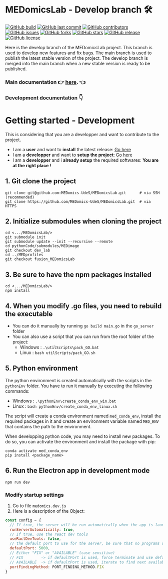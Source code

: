 # MEDomicsLab - Develop branch 🛠️

[![GitHub build](https://img.shields.io/github/workflow/status/MEDomics-UdeS/MEDomicsLab/Build%20and%20test%20electron%20app%20on%20push%20to%20develop%20branch)]()
[![GitHub last commit](https://img.shields.io/github/last-commit/MEDomics-UdeS/MEDomicsLab)]()
[![GitHub contributors](https://img.shields.io/github/contributors/MEDomics-UdeS/MEDomicsLab)]()
[![GitHub issues](https://img.shields.io/github/issues/MEDomics-UdeS/MEDomicsLab)]()
[![GitHub forks](https://img.shields.io/github/forks/MEDomics-UdeS/MEDomicsLab)]()
[![GitHub stars](https://img.shields.io/github/stars/MEDomics-UdeS/MEDomicsLab)]()
[![GitHub release](https://img.shields.io/github/release/MEDomics-UdeS/MEDomicsLab)]()
[![GitHub license](https://img.shields.io/github/license/MEDomics-UdeS/MEDomicsLab)]()

Here is the develop branch of the MEDomicsLab project. This branch is used to develop new features and fix bugs. The main branch is used to publish the latest stable version of the project. The develop branch is merged into the main branch when a new stable version is ready to be published.

### Main documentation 👉 [here](https://medomics-udes.gitbook.io/medomicslab-docs/). 👈

### Development documentation 👇

# Getting started - Development

This is considering that you are a developper and want to contribute to the project.

- I am a **user** and want to **install** the latest release: [Go here](https://medomics-udes.gitbook.io/medomicslab-docs/quick-start)
- I am a **developper** and want to **setup the project**: [Go here](https://medomics-udes.gitbook.io/medomicslab-docs/contributing)
- I am a **developper** and i **already setup** the required softwares: **You are at the right place !**

## 1. Git clone the project

```
git clone git@github.com:MEDomics-UdeS/MEDomicsLab.git      # via SSH (recommended)
git clone https://github.com/MEDomics-UdeS/MEDomicsLab.git  # via HTTPS
```

## 2. Initialize submodules when cloning the project

```
cd <.../MEDomicsLab/>
git submodule init
git submodule update --init --recursive --remote
cd pythonCode/submodules/MEDimage
git checkout dev_lab
cd ../MEDprofiles
git checkout fusion_MEDomicsLab
```

## 3. Be sure to have the npm packages installed

```
cd <.../MEDomicsLab/>
npm install
```

## 4. When you modify .go files, you need to rebuild the executable

- You can do it manually by running `go build main.go` in the `go_server` folder
- You can also use a script that you can run from the root folder of the project:
  - Windows : `.\utilScripts\pack_GO.bat`
  - Linux : `bash utilScripts/pack_GO.sh`

## 5. Python environment

The python environment is created automatically with the scripts in the `pythonEnv` folder.
You have to run it manually by executing the following commands:

- Windows : `.\pythonEnv\create_conda_env_win.bat`
- Linux : `bash pythonEnv/create_conda_env_linux.sh`

The script will create a conda environment named `med_conda_env`, install the required packages in it and create an environment variable named `MED_ENV` that contains the path to the environment.

When developping python code, you may need to install new packages. To do so, you can activate the environment and install the package with pip:

```
conda activate med_conda_env
pip install <package_name>
```

## 6. Run the Electron app in development mode

`npm run dev`

### Modify startup settings

1. Go to file `medomics.dev.js`
2. Here is a description of the Object:

```javascript
const config = {
  // If true, the server will be run automatically when the app is launched
  runServerAutomatically: true,
  // If true, use the react dev tools
  useRactDevTools: false,
  // the default port to use for the server, be sure that no programs use it by default
  defaultPort: 5000,
  // Either "FIX" or "AVAILABLE" (case sensitive)
  // FIX 		-­> if defaultPort is used, force terminate and use defaultPort
  // AVAILABLE 	-> if defaultPort is used, iterate to find next available port
  portFindingMethod: PORT_FINDING_METHOD.FIX
}
```
